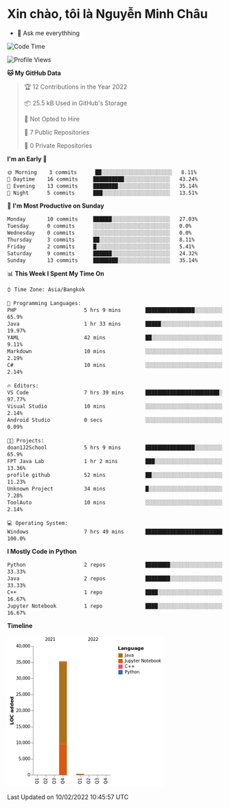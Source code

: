 ﻿# Xin chào, tôi là Nguyễn Minh Châu
- 💬 Ask me everythhing

<!--START_SECTION:waka-->
![Code Time](http://img.shields.io/badge/Code%20Time-10%20hrs%2045%20mins-blue)

![Profile Views](http://img.shields.io/badge/Profile%20Views-167-blue)

**🐱 My GitHub Data** 

> 🏆 12 Contributions in the Year 2022
 > 
> 📦 25.5 kB Used in GitHub's Storage 
 > 
> 🚫 Not Opted to Hire
 > 
> 📜 7 Public Repositories 
 > 
> 🔑 0 Private Repositories  
 > 
**I'm an Early 🐤** 

```text
🌞 Morning    3 commits      ██░░░░░░░░░░░░░░░░░░░░░░░   8.11% 
🌆 Daytime    16 commits     ██████████░░░░░░░░░░░░░░░   43.24% 
🌃 Evening    13 commits     ████████░░░░░░░░░░░░░░░░░   35.14% 
🌙 Night      5 commits      ███░░░░░░░░░░░░░░░░░░░░░░   13.51%

```
📅 **I'm Most Productive on Sunday** 

```text
Monday       10 commits     ██████░░░░░░░░░░░░░░░░░░░   27.03% 
Tuesday      0 commits      ░░░░░░░░░░░░░░░░░░░░░░░░░   0.0% 
Wednesday    0 commits      ░░░░░░░░░░░░░░░░░░░░░░░░░   0.0% 
Thursday     3 commits      ██░░░░░░░░░░░░░░░░░░░░░░░   8.11% 
Friday       2 commits      █░░░░░░░░░░░░░░░░░░░░░░░░   5.41% 
Saturday     9 commits      ██████░░░░░░░░░░░░░░░░░░░   24.32% 
Sunday       13 commits     ████████░░░░░░░░░░░░░░░░░   35.14%

```


📊 **This Week I Spent My Time On** 

```text
⌚︎ Time Zone: Asia/Bangkok

💬 Programming Languages: 
PHP                      5 hrs 9 mins        ████████████████░░░░░░░░░   65.9% 
Java                     1 hr 33 mins        █████░░░░░░░░░░░░░░░░░░░░   19.97% 
YAML                     42 mins             ██░░░░░░░░░░░░░░░░░░░░░░░   9.11% 
Markdown                 10 mins             ░░░░░░░░░░░░░░░░░░░░░░░░░   2.19% 
C#                       10 mins             ░░░░░░░░░░░░░░░░░░░░░░░░░   2.14%

🔥 Editors: 
VS Code                  7 hrs 39 mins       ████████████████████████░   97.77% 
Visual Studio            10 mins             ░░░░░░░░░░░░░░░░░░░░░░░░░   2.14% 
Android Studio           0 secs              ░░░░░░░░░░░░░░░░░░░░░░░░░   0.09%

🐱‍💻 Projects: 
doan1J2School            5 hrs 9 mins        ████████████████░░░░░░░░░   65.9% 
FPT Java Lab             1 hr 2 mins         ███░░░░░░░░░░░░░░░░░░░░░░   13.36% 
profile github           52 mins             ██░░░░░░░░░░░░░░░░░░░░░░░   11.23% 
Unknown Project          34 mins             █░░░░░░░░░░░░░░░░░░░░░░░░   7.28% 
ToolAuto                 10 mins             ░░░░░░░░░░░░░░░░░░░░░░░░░   2.14%

💻 Operating System: 
Windows                  7 hrs 49 mins       █████████████████████████   100.0%

```

**I Mostly Code in Python** 

```text
Python                   2 repos             ████████░░░░░░░░░░░░░░░░░   33.33% 
Java                     2 repos             ████████░░░░░░░░░░░░░░░░░   33.33% 
C++                      1 repo              ████░░░░░░░░░░░░░░░░░░░░░   16.67% 
Jupyter Notebook         1 repo              ████░░░░░░░░░░░░░░░░░░░░░   16.67%

```


**Timeline**

![Chart not found](https://raw.githubusercontent.com/MinhChau999/MinhChau999/main/charts/bar_graph.png) 


 Last Updated on 10/02/2022 10:45:57 UTC
<!--END_SECTION:waka-->
